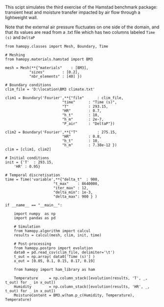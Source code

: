 This scipt simulates the third exercise of the Hamstad benchmark package: transient heat and moisture transfer impacted by air flow through a lightweight wall.

Note that the external air pressure fluctuates on one side of the domain, and that its values are read from a .txt file which has two columns labeled `Time (s)` and `DeltaP`

	from hamopy.classes import Mesh, Boundary, Time

	# Meshing
	from hamopy.materials.hamstad import BM3

	mesh = Mesh(**{"materials"    : [BM3],
		       "sizes"        : [0.2],
		       "nbr_elements" : [40] })

	# Boundary conditions
	clim_file = 'D:\location\BM3 climate.txt'

	clim1 = Boundary('Fourier',**{"file"      : clim_file,
		                      "time"      : "Time (s)",
		                      "T"         : 293.15,
		                      "HR"        : 0.7,
		                      "h_t"       : 10,
		                      "h_m"       : 2e-7,
		                      "P_air"     : "DeltaP"})

	clim2 = Boundary('Fourier',**{"T"         : 275.15,
		                      "HR"        : 0.8,
		                      "h_t"       : 10,
		                      "h_m"       : 7.38e-12 })
	clim = [clim1, clim2]

	# Initial conditions
	init = {'T'  : 293.15,
		'HR' : 0.95}

	# Temporal discretisation
	time = Time('variable',**{"delta_t"  : 900,
		                  "t_max"    : 8640000,
		                  "iter_max" : 12,
		                  "delta_min": 1e-3,
		                  "delta_max": 900 } )

	if __name__ == "__main__":
	    
	    import numpy  as np
	    import pandas as pd
	    
	    # Simulation
	    from hamopy.algorithm import calcul
	    results = calcul(mesh, clim, init, time)
	    
	    # Post-processing
	    from hamopy.postpro import evolution
	    data0 = pd.read_csv(clim_file, delimiter='\t')
	    t_out = np.array( data0['Time (s)'] )
	    x_out = [0.05, 0.1, 0.15, 0.17, 0.19]
	    
	    from hamopy import ham_library as ham
	    
	    Temperature     = np.column_stack([evolution(results, 'T', _, t_out) for _ in x_out])
	    Humidity        = np.column_stack([evolution(results, 'HR', _, t_out) for _ in x_out])
	    MoistureContent = BM3.w(ham.p_c(Humidity, Temperature), Temperature)


